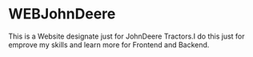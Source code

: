 # WEBJohnDeere
This is a Website designate  just for JohnDeere Tractors.I do this just for emprove my skills and learn more for Frontend and Backend. 